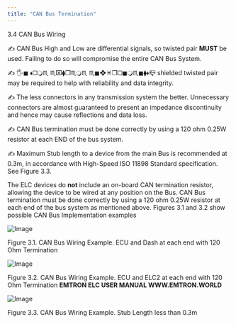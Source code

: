 ```yaml
---
title: "CAN Bus Termination"
---
```


&#51;.4 CAN Bus Wiring&nbsp;

✍ CAN Bus High and Low are differential signals, so twisted pair **MUST** be used. Failing to do so will compromise the entire CAN Bus System.&nbsp;

✍ 🖐◼ 🞟🞏🔾♏ ♏⌧⧫❒♏🔾♏ ♏◼❖♓❒🞏◼🔾♏◼⧫🞟📪 shielded twisted pair may be required to help with reliability and data integrity.&nbsp;

✍ The less connectors in any transmission system the better. Unnecessary connectors are almost guaranteed to present an impedance discontinuity and hence may cause reflections and data loss.&nbsp;

✍ CAN Bus termination must be done correctly by using a 120 ohm 0.25W resistor at each END of the bus system.&nbsp;

✍ Maximum Stub length to a device from the main Bus is recommended at 0.3m, in accordance with High-Speed ISO 11898 Standard specification. See Figure 3.3.&nbsp;


The ELC devices do **not** include an on-board CAN termination resistor, allowing the device to be wired at any position on the Bus. CAN Bus termination must be done correctly by using a 120 ohm 0.25W resistor at each end of the bus system as mentioned above. Figures 3.1 and 3.2 show possible CAN Bus Implementation examples&nbsp;




![Image](</lib/NewItem793.png>)



Figure 3.1. CAN Bus Wiring Example. ECU and Dash at each end with 120 Ohm Termination&nbsp;


![Image](</lib/NewItem794.png>)



Figure 3.2. CAN Bus Wiring Example. ECU and ELC2 at each end with 120 Ohm Termination **EMTRON ELC USER MANUAL WWW.EMTRON.WORLD**&nbsp;


![Image](</lib/NewItem797.png>)


Figure 3.3. CAN Bus Wiring Example. Stub Length less than 0.3m